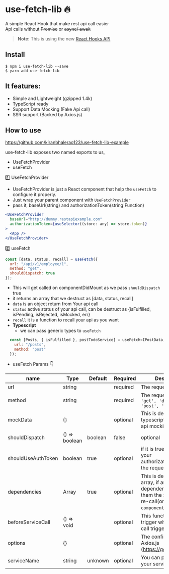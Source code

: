 # use-fetch-lib 🔥

A simple React Hook that make rest api call easier\
Api calls without ~~Promise~~ or ~~async/ await~~

> **Note:** This is using the new [React Hooks API](https://reactjs.org/docs/hooks-intro.html)

## Install

```
$ npm i use-fetch-lib --save
$ yarn add use-fetch-lib
```

## It features:

- Simple and Lightweight (gzipped 1.4k)
- TypeScript ready
- Support Data Mocking (Fake Api call)
- SSR support (Backed by Axios.js)

## How to use

https://github.com/kiranbhalerao123/use-fetch-lib-example

use-fetch-lib exposes two named exports to us,

- UseFetchProvider
- useFetch

1️⃣ UseFetchProvider

- UseFetchProvider is just a React component that help the `useFetch` to configure it properly.
- Just wrap your parent component with `UseFetchProvider`
- pass it, baseUrl(string) and authorizationToken(string|Function)

```jsx
<UseFetchProvider
  baseUrl="http://dummy.restapiexample.com"
  authorizationToken={useSelector((store: any) => store.token)}
>
  <App />
</UseFetchProvider>
```

2️⃣ useFetch

```javascript
const [data, status, recall] = useFetch({
  url: "/api/v1/employee/1",
  method: "get",
  shouldDispatch: true
});
```

- This will get called on componentDidMount as we pass `shouldDispatch` true
- it returns an array that we destruct as [data, status, recall]
- `data` is an object return from Your api call
- `status` active status of your api call, can be destruct as {isFulfilled, isPending, isRejected, isMocked, err}
- `recall` it is a function to recall your api as you want
- **Typescript**
  - we can pass generic types to `useFetch`

```javascript
  const [Posts, { isFulfilled }, postTodoService] = useFetch<IPostData, IPostTodo>({
    url: "/posts",
    method: "post"
  });
```

- useFetch Params 👇

| name               | Type          | Default | Required | Description                                                                                                        |
| ------------------ | ------------- | ------- | -------- | ------------------------------------------------------------------------------------------------------------------ |
| url                | string        |         | required | The request URL                                                                                                    |
| method             | string        |         | required | The request method `'get', 'delete', 'post', 'put'`                                                                |
| mockData           | {}            |         | optional | This is default data for typescript types and api mocking                                                          |
| shouldDispatch     | () => boolean | boolean | false    | optional                                                                                                           | The conditions for auto run the service(on `componentDidMount`) |
| shouldUseAuthToken | boolean       | true    | optional | if it is true it will send your authorizationToken with the request                                                |
| dependencies       | Array<any>    | true    | optional | This is dependencies array, if any of dependency get update them the service will re-call(on `componentDidUpdate`) |
| beforeServiceCall  | () => void    |         | optional | This function will trigger when the api call triggers                                                              |
| options            | {}            |         | optional | The config options of Axios.js (https://goo.gl/UPLqaK)                                                             |
| serviceName        | string        | unknown | optional | You can pass name to your service                                                                                  |
